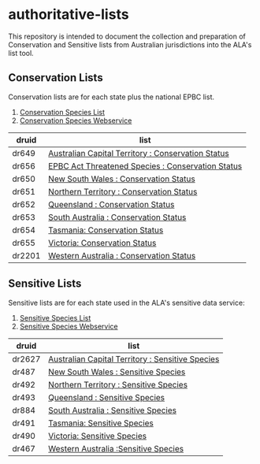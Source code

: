# authoritative-lists

This repository is intended to document the collection and preparation of Conservation and Sensitive lists from Australian jurisdictions into the ALA's list tool.

## Conservation Lists

Conservation lists are for each state plus the national EPBC list. 

1. [Conservation Species List](https://lists.ala.org.au/public/speciesLists?listType=eq:CONSERVATION_LIST&isAuthoritative=eq:true)
2. [Conservation Species Webservice](https://lists.ala.org.au/ws/speciesList?isAuthoritative=eq:true&listType=eq:CONSERVATION_LIST)

| druid |list|
|-------|---------|
| dr649 |[Australian Capital Territory : Conservation Status](https://lists.ala.org.au/speciesListItem/list/dr649)|
| dr656 |[EPBC Act Threatened Species : Conservation Status](https://lists.ala.org.au/speciesListItem/list/dr656)|
| dr650 |[New South Wales : Conservation Status](https://lists.ala.org.au/speciesListItem/list/dr650)|
| dr651 |[Northern Territory : Conservation Status](https://lists.ala.org.au/speciesListItem/list/dr651)|
| dr652 |[Queensland : Conservation Status](https://lists.ala.org.au/speciesListItem/list/dr652)|
| dr653 |[South Australia : Conservation Status](https://lists.ala.org.au/speciesListItem/list/dr653)|
| dr654 |[Tasmania: Conservation Status](https://lists.ala.org.au/speciesListItem/list/dr654)|
| dr655 |[Victoria: Conservation Status](https://lists.ala.org.au/speciesListItem/list/dr655)|
| dr2201 |[Western Australia : Conservation Status](https://lists.ala.org.au/speciesListItem/list/dr2201)|

## Sensitive Lists

Sensitive lists are for each state used in the ALA's sensitive data service:
1. [Sensitive Species List](https://lists.ala.org.au/public/speciesLists?isSDS=eq:true)
2. [Sensitive Species Webservice](https://lists.ala.org.au/ws/speciesList?isSDS=eq:true)

| druid |list|
|-------|---------|
| dr2627 |[Australian Capital Territory : Sensitive Species](https://lists.ala.org.au/speciesListItem/list/dr2627)|
| dr487 |[New South Wales : Sensitive Species](https://lists.ala.org.au/speciesListItem/list/dr487)|
| dr492 |[Northern Territory : Sensitive Species](https://lists.ala.org.au/speciesListItem/list/dr492)|
| dr493 |[Queensland : Sensitive Species](https://lists.ala.org.au/speciesListItem/list/dr493)|
| dr884 |[South Australia : Sensitive Species](https://lists.ala.org.au/speciesListItem/list/dr884)|
| dr491 |[Tasmania: Sensitive Species](https://lists.ala.org.au/speciesListItem/list/dr491)|
| dr490 |[Victoria: Sensitive Species](https://lists.ala.org.au/speciesListItem/list/dr490)|
| dr467 |[Western Australia :Sensitive Species](https://lists.ala.org.au/speciesListItem/list/dr467)|

